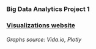 ### Big Data Analytics Project 1

### [Visualizations website](https://jahncarlo.github.io/bigdataanalytics_p1/)

###### Graphs source: Vida.io, Plotly
